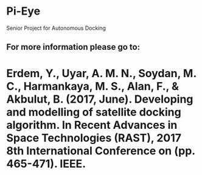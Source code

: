 # Pi-Eye
Senior Project for Autonomous Docking
<h2>For more information please go to:</h2>
<h1>
Erdem, Y., Uyar, A. M. N., Soydan, M. C., Harmankaya, M. S., Alan, F., & Akbulut, B. (2017, June). Developing and modelling of satellite docking algorithm. In Recent Advances in Space Technologies (RAST), 2017 8th International Conference on (pp. 465-471). IEEE.
</h1>
